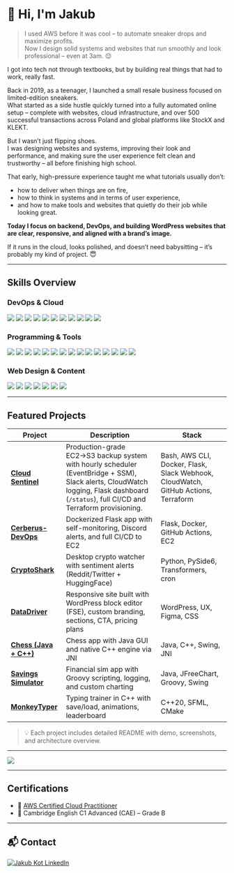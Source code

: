 # 👋 Hi, I'm Jakub

> I used AWS before it was cool – to automate sneaker drops and maximize profits.  
> Now I design solid systems and websites that run smoothly and look professional – even at 3am. 😌

I got into tech not through textbooks, but by building real things that had to work, really fast.

Back in 2019, as a teenager, I launched a small resale business focused on limited-edition sneakers.  
What started as a side hustle quickly turned into a fully automated online setup – complete with websites, cloud infrastructure, and over 500 successful transactions across Poland and global platforms like StockX and KLEKT.

But I wasn’t just flipping shoes.  
I was designing websites and systems, improving their look and performance, and making sure the user experience felt clean and trustworthy – all before finishing high school.

That early, high-pressure experience taught me what tutorials usually don’t:
- how to deliver when things are on fire,
- how to think in systems and in terms of user experience,
- and how to make tools and websites that quietly do their job while looking great.

**Today I focus on backend, DevOps, and building WordPress websites that are clear, responsive, and aligned with a brand’s image.**

If it runs in the cloud, looks polished, and doesn’t need babysitting – it’s probably my kind of project. 😇


---

## Skills Overview

### DevOps & Cloud

<p align="left">
  <img src="https://img.shields.io/badge/Linux-000000?style=for-the-badge&logo=linux&logoColor=white"/>
  <img src="https://img.shields.io/badge/Bash-4EAA25?style=for-the-badge&logo=gnubash&logoColor=white"/>
  <img src="https://img.shields.io/badge/Docker-2496ED?style=for-the-badge&logo=docker&logoColor=white"/>
  <img src="https://img.shields.io/badge/AWS-232F3E?style=for-the-badge&logo=amazonaws&logoColor=white"/>
  <img src="https://img.shields.io/badge/GitHub_Actions-2088FF?style=for-the-badge&logo=github-actions&logoColor=white"/>
  <img src="https://img.shields.io/badge/Git-181717?style=for-the-badge&logo=git&logoColor=white"/>
  <img src="https://img.shields.io/badge/GitLab_CI-FC6D26?style=for-the-badge&logo=gitlab&logoColor=white"/>
  <img src="https://img.shields.io/badge/Cron-000000?style=for-the-badge&logo=linux&logoColor=white"/>
  <img src="https://img.shields.io/badge/YAML-000000?style=for-the-badge&logo=yaml&logoColor=white"/>
  <img src="https://img.shields.io/badge/Terraform-5C4EE5?style=for-the-badge&logo=terraform&logoColor=white"/>
  <img src="https://img.shields.io/badge/Trivy-4B0082?style=for-the-badge&logo=trivy&logoColor=white"/>
  
</p>

### Programming & Tools

<p align="left">
  <img src="https://img.shields.io/badge/Python-3670A0?style=for-the-badge&logo=python&logoColor=white"/>
<img src="https://img.shields.io/badge/Java-ED8B00?style=for-the-badge"/>

  <img src="https://img.shields.io/badge/C++-00599C?style=for-the-badge&logo=c%2B%2B&logoColor=white"/>
  <img src="https://img.shields.io/badge/CSharp-239120?style=for-the-badge&logo=c-sharp&logoColor=white"/>
  <img src="https://img.shields.io/badge/Groovy-4298B8?style=for-the-badge&logo=apachegroovy&logoColor=white"/>
  <img src="https://img.shields.io/badge/Flask-000000?style=for-the-badge&logo=flask&logoColor=white"/>
  <img src="https://img.shields.io/badge/PySide6-3776AB?style=for-the-badge&logo=python&logoColor=white"/>
  <img src="https://img.shields.io/badge/.NET-512BD4?style=for-the-badge&logo=dotnet&logoColor=white"/>
  <img src="https://img.shields.io/badge/Selenium-43B02A?style=for-the-badge&logo=selenium&logoColor=white"/>
  <img src="https://img.shields.io/badge/HuggingFace-NLP-FFD21F?style=for-the-badge&logo=huggingface&logoColor=black"/>
  <img src="https://img.shields.io/badge/CMake-064F8C?style=for-the-badge&logo=cmake&logoColor=white"/>
  <img src="https://img.shields.io/badge/Wireshark-1679A7?style=for-the-badge&logo=wireshark&logoColor=white"/>
  <img src="https://img.shields.io/badge/HTML5-E34F26?style=for-the-badge&logo=html5&logoColor=white"/>
  <img src="https://img.shields.io/badge/CSS3-1572B6?style=for-the-badge&logo=css3&logoColor=white"/>
  <img src="https://img.shields.io/badge/SQL-316192?style=for-the-badge&logo=postgresql&logoColor=white"/>
</p>


### Web Design & Content

<p align="left">
  <img src="https://img.shields.io/badge/WordPress-21759B?style=for-the-badge&logo=wordpress&logoColor=white"/>
  <img src="https://img.shields.io/badge/UX_Design-FF4088?style=for-the-badge&logo=figma&logoColor=white"/>
  <img src="https://img.shields.io/badge/Figma-F24E1E?style=for-the-badge&logo=figma&logoColor=white"/>
  <img src="https://img.shields.io/badge/Adobe_Creative_Cloud-DA1F26?style=for-the-badge&logo=adobecreativecloud&logoColor=white"/>
  <img src="https://img.shields.io/badge/PowerPoint-B7472A?style=for-the-badge&logo=microsoftpowerpoint&logoColor=white"/>
  <img src="https://img.shields.io/badge/Word-2B579A?style=for-the-badge&logo=microsoftword&logoColor=white"/>
  <img src="https://img.shields.io/badge/Excel-217346?style=for-the-badge&logo=microsoftexcel&logoColor=white"/>
</p>

---

## Featured Projects

| Project | Description | Stack |
|--------|-------------|--------|
| [**Cloud Sentinel**](https://github.com/jkot16/cloud-sentinel) | Production-grade EC2→S3 backup system with hourly scheduler (EventBridge + SSM), Slack alerts, CloudWatch logging, Flask dashboard (`/status`), full CI/CD and Terraform provisioning. | Bash, AWS CLI, Docker, Flask, Slack Webhook, CloudWatch, GitHub Actions, Terraform |
| [**Cerberus-DevOps**](https://github.com/jkot16/cerberus-devops) | Dockerized Flask app with self-monitoring, Discord alerts, and full CI/CD to EC2 | Flask, Docker, GitHub Actions, EC2 |
| [**CryptoShark**](https://github.com/jkot16/crypto-shark) | Desktop crypto watcher with sentiment alerts (Reddit/Twitter + HuggingFace) | Python, PySide6, Transformers, cron |
| [**DataDriver**](http://3.75.208.53/) | Responsive site built with WordPress block editor (FSE), custom branding, sections, CTA, pricing plans | WordPress, UX, Figma, CSS |
| [**Chess (Java + C++)**](https://github.com/jkot16/chess-jni) | Chess app with Java GUI and native C++ engine via JNI | Java, C++, Swing, JNI |
| [**Savings Simulator**](https://github.com/jkot16/savings-simulator) | Financial sim app with Groovy scripting, logging, and custom charting | Java, JFreeChart, Groovy, Swing |
| [**MonkeyTyper**](https://github.com/jkot16/monkey-typer) | Typing trainer in C++ with save/load, animations, leaderboard | C++20, SFML, CMake |
> 💡 Each project includes detailed README with demo, screenshots, and architecture overview.


---


<p align="left">
  <img src="https://github-readme-stats.vercel.app/api/top-langs/?username=jkot16&layout=compact&theme=dark&text_color=ffffff&hide_border=true&langs_count=4&show_icons=true" />
</p>

---


## Certifications

- 🏅 [AWS Certified Cloud Practitioner](https://www.credly.com/badges/4eb4e77c-cf32-415e-9309-f890258070f4/public_url)  
- 🏅 Cambridge English C1 Advanced (CAE) – Grade B



---

## 📬 Contact

<p align="left">
  <a href="https://www.linkedin.com/in/jakub-kot-a2ba78333/" target="_blank">
    <img src="https://img.shields.io/badge/LinkedIn-%230077B5.svg?style=for-the-badge&logo=linkedin&logoColor=white" alt="Jakub Kot LinkedIn"/>
  </a>
</p>





